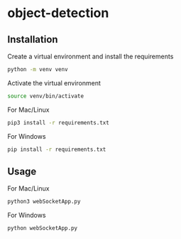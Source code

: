 # object-detection

## Installation

Create a virtual environment and install the requirements
```bash
python -m venv venv 
```
Activate the virtual environment
```bash
source venv/bin/activate
```

For Mac/Linux
```bash
pip3 install -r requirements.txt
```

For Windows
```bash
pip install -r requirements.txt
```

## Usage
For Mac/Linux
```bash
python3 webSocketApp.py
```
For Windows
```bash
python webSocketApp.py
```



